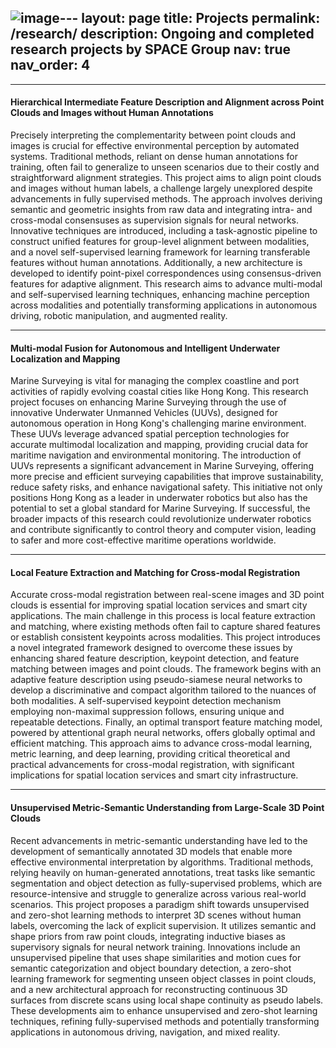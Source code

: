 ![image](https://github.com/user-attachments/assets/84f1d57c-c911-4980-91da-54944708f382)---
layout: page
title: Projects
permalink: /research/
description: Ongoing and completed research projects by SPACE Group
nav: true
nav_order: 4
---

---
<section>
  <h4>Hierarchical Intermediate Feature Description and Alignment across Point Clouds and Images without Human Annotations</h4>
  
Precisely interpreting the complementarity between point clouds and images is crucial for effective environmental perception by automated systems. Traditional methods, reliant on dense human annotations for training, often fail to generalize to unseen scenarios due to their costly and straightforward alignment strategies. This project aims to align point clouds and images without human labels, a challenge largely unexplored despite advancements in fully supervised methods. The approach involves deriving semantic and geometric insights from raw data and integrating intra- and cross-modal consensuses as supervision signals for neural networks. Innovative techniques are introduced, including a task-agnostic pipeline to construct unified features for group-level alignment between modalities, and a novel self-supervised learning framework for learning transferable features without human annotations. Additionally, a new architecture is developed to identify point-pixel correspondences using consensus-driven features for adaptive alignment. This research aims to advance multi-modal and self-supervised learning techniques, enhancing machine perception across modalities and potentially transforming applications in autonomous driving, robotic manipulation, and augmented reality.
  
</section>

---
<section>
  <h4>Multi-modal Fusion for Autonomous and Intelligent Underwater Localization and Mapping</h4>

Marine Surveying is vital for managing the complex coastline and port activities of rapidly evolving coastal cities like Hong Kong. This research project focuses on enhancing Marine Surveying through the use of innovative Underwater Unmanned Vehicles (UUVs), designed for autonomous operation in Hong Kong's challenging marine environment. These UUVs leverage advanced spatial perception technologies for accurate multimodal localization and mapping, providing crucial data for maritime navigation and environmental monitoring. The introduction of UUVs represents a significant advancement in Marine Surveying, offering more precise and efficient surveying capabilities that improve sustainability, reduce safety risks, and enhance navigational safety. This initiative not only positions Hong Kong as a leader in underwater robotics but also has the potential to set a global standard for Marine Surveying. If successful, the broader impacts of this research could revolutionize underwater robotics and contribute significantly to control theory and computer vision, leading to safer and more cost-effective maritime operations worldwide.
  
</section>

---
<section>
  <h4>Local Feature Extraction and Matching for Cross-modal Registration</h4>
  
Accurate cross-modal registration between real-scene images and 3D point clouds is essential for improving spatial location services and smart city applications. The main challenge in this process is local feature extraction and matching, where existing methods often fail to capture shared features or establish consistent keypoints across modalities. This project introduces a novel integrated framework designed to overcome these issues by enhancing shared feature description, keypoint detection, and feature matching between images and point clouds. The framework begins with an adaptive feature description using pseudo-siamese neural networks to develop a discriminative and compact algorithm tailored to the nuances of both modalities. A self-supervised keypoint detection mechanism employing non-maximal suppression follows, ensuring unique and repeatable detections. Finally, an optimal transport feature matching model, powered by attentional graph neural networks, offers globally optimal and efficient matching. This approach aims to advance cross-modal learning, metric learning, and deep learning, providing critical theoretical and practical advancements for cross-modal registration, with significant implications for spatial location services and smart city infrastructure.
  
</section>

---
<section>
  <h4>Unsupervised Metric-Semantic Understanding from Large-Scale 3D Point Clouds</h4>
  
Recent advancements in metric-semantic understanding have led to the development of semantically annotated 3D models that enable more effective environmental interpretation by algorithms. Traditional methods, relying heavily on human-generated annotations, treat tasks like semantic segmentation and object detection as fully-supervised problems, which are resource-intensive and struggle to generalize across various real-world scenarios. This project proposes a paradigm shift towards unsupervised and zero-shot learning methods to interpret 3D scenes without human labels, overcoming the lack of explicit supervision. It utilizes semantic and shape priors from raw point clouds, integrating inductive biases as supervisory signals for neural network training. Innovations include an unsupervised pipeline that uses shape similarities and motion cues for semantic categorization and object boundary detection, a zero-shot learning framework for segmenting unseen object classes in point clouds, and a new architectural approach for reconstructing continuous 3D surfaces from discrete scans using local shape continuity as pseudo labels. These developments aim to enhance unsupervised and zero-shot learning techniques, refining fully-supervised methods and potentially transforming applications in autonomous driving, navigation, and mixed reality.
  
</section>
